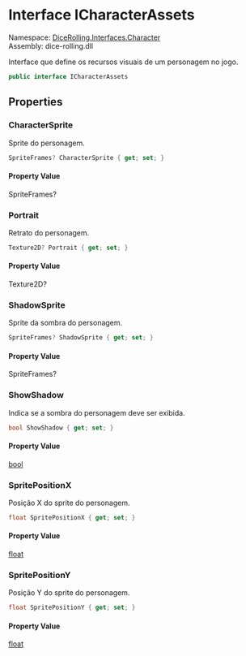 # <a id="DiceRolling_Interfaces_Character_ICharacterAssets"></a> Interface ICharacterAssets

Namespace: [DiceRolling.Interfaces.Character](DiceRolling.Interfaces.Character.md)  
Assembly: dice\-rolling.dll  

Interface que define os recursos visuais de um personagem no jogo.

```csharp
public interface ICharacterAssets
```

## Properties

### <a id="DiceRolling_Interfaces_Character_ICharacterAssets_CharacterSprite"></a> CharacterSprite

Sprite do personagem.

```csharp
SpriteFrames? CharacterSprite { get; set; }
```

#### Property Value

 SpriteFrames?

### <a id="DiceRolling_Interfaces_Character_ICharacterAssets_Portrait"></a> Portrait

Retrato do personagem.

```csharp
Texture2D? Portrait { get; set; }
```

#### Property Value

 Texture2D?

### <a id="DiceRolling_Interfaces_Character_ICharacterAssets_ShadowSprite"></a> ShadowSprite

Sprite da sombra do personagem.

```csharp
SpriteFrames? ShadowSprite { get; set; }
```

#### Property Value

 SpriteFrames?

### <a id="DiceRolling_Interfaces_Character_ICharacterAssets_ShowShadow"></a> ShowShadow

Indica se a sombra do personagem deve ser exibida.

```csharp
bool ShowShadow { get; set; }
```

#### Property Value

 [bool](https://learn.microsoft.com/dotnet/api/system.boolean)

### <a id="DiceRolling_Interfaces_Character_ICharacterAssets_SpritePositionX"></a> SpritePositionX

Posição X do sprite do personagem.

```csharp
float SpritePositionX { get; set; }
```

#### Property Value

 [float](https://learn.microsoft.com/dotnet/api/system.single)

### <a id="DiceRolling_Interfaces_Character_ICharacterAssets_SpritePositionY"></a> SpritePositionY

Posição Y do sprite do personagem.

```csharp
float SpritePositionY { get; set; }
```

#### Property Value

 [float](https://learn.microsoft.com/dotnet/api/system.single)

